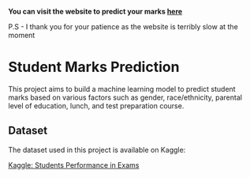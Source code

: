 **You can visit the website to predict your marks [here](https://student-marks-prediction-rqu8.onrender.com)**


P.S - I thank you for your patience as the website is terribly slow at the moment

# Student Marks Prediction

This project aims to build a machine learning model to predict student marks based on various factors such as gender, race/ethnicity, parental level of education, lunch, and test preparation course.

## Dataset

The dataset used in this project is available on Kaggle:

[Kaggle: Students Performance in Exams](https://www.kaggle.com/datasets/spscientist/students-performance-in-exams)


